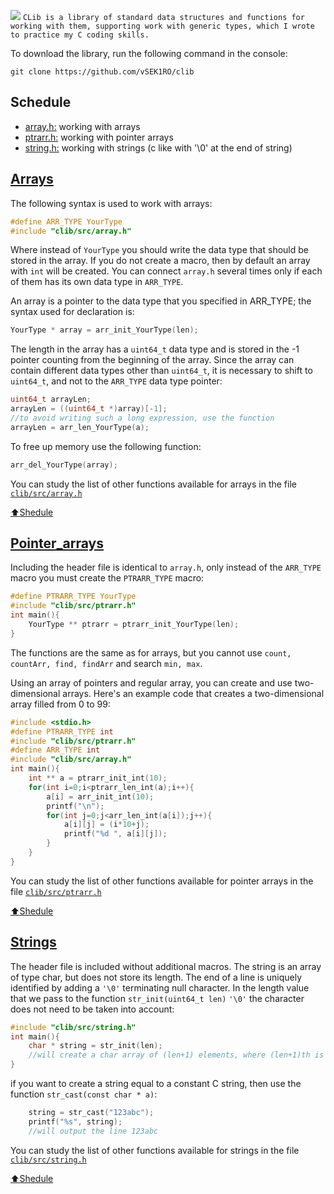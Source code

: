 <img src="https://i.imgur.com/TGAzySV.png"></img>
`
CLib is a library of standard data structures and functions for working with them, supporting work with generic types, which I wrote to practice my C coding skills.
`

To download the library, run the following command in the console:
```
git clone https://github.com/vSEK1RO/clib
```

## Schedule

* [array.h:](https://github.com/vSEK1RO/clib/tree/main#Arrays) working with arrays
* [ptrarr.h:](https://github.com/vSEK1RO/clib/tree/main#Pointer_arrays) working with pointer arrays
* [string.h:](https://github.com/vSEK1RO/clib/tree/main#Strings) working with strings (c like with '\0' at the end of string)

## [Arrays](https://github.com/vSEK1RO/clib/blob/main/src/array.h)

The following syntax is used to work with arrays:
```c
#define ARR_TYPE YourType
#include "clib/src/array.h"
```
Where instead of `YourType` you should write the data type that should be stored in the array. 
If you do not create a macro, then by default an array with `int` will be created. You can connect `array.h` several times only if each of them has its own data type in `ARR_TYPE`.

An array is a pointer to the data type that you specified in ARR_TYPE; the syntax used for declaration is:
```c
YourType * array = arr_init_YourType(len);
```
The length in the array has a `uint64_t` data type and is stored in the -1 pointer counting from the beginning of the array. Since the array can contain different data types other than `uint64_t`, it is necessary to shift to `uint64_t`, and not to the `ARR_TYPE` data type pointer:
```c
uint64_t arrayLen;
arrayLen = ((uint64_t *)array)[-1];
//to avoid writing such a long expression, use the function
arrayLen = arr_len_YourType(a);
```
To free up memory use the following function:
```c
arr_del_YourType(array);
```

You can study the list of other functions available for arrays in the file [`clib/src/array.h`](https://github.com/vSEK1RO/clib/blob/main/src/array.h)

[:arrow_up:Shedule](https://github.com/vSEK1RO/clib/tree/main#schedule)

## [Pointer_arrays](https://github.com/vSEK1RO/clib/blob/main/src/ptrarr.h)

Including the header file is identical to `array.h`, only instead of the `ARR_TYPE` macro you must create the `PTRARR_TYPE` macro:
```c
#define PTRARR_TYPE YourType
#include "clib/src/ptrarr.h"
int main(){
    YourType ** ptrarr = ptrarr_init_YourType(len);
}
```
The functions are the same as for arrays, but you cannot use `count, countArr, find, findArr` and search `min, max`.

Using an array of pointers and regular array, you can create and use two-dimensional arrays. Here's an example code that creates a two-dimensional array filled from 0 to 99:
```c
#include <stdio.h>
#define PTRARR_TYPE int
#include "clib/src/ptrarr.h"
#define ARR_TYPE int
#include "clib/src/array.h"
int main(){
    int ** a = ptrarr_init_int(10);
    for(int i=0;i<ptrarr_len_int(a);i++){
        a[i] = arr_init_int(10);
        printf("\n");
        for(int j=0;j<arr_len_int(a[i]);j++){
            a[i][j] = (i*10+j);
            printf("%d ", a[i][j]);
        }
    }
}
```
You can study the list of other functions available for pointer arrays in the file [`clib/src/ptrarr.h`](https://github.com/vSEK1RO/clib/blob/main/src/ptrarr.h)

[:arrow_up:Shedule](https://github.com/vSEK1RO/clib/tree/main#schedule)

## [Strings](https://github.com/vSEK1RO/clib/blob/main/src/string.h)

The header file is included without additional macros. The string is an array of type char, but does not store its length. The end of a line is uniquely identified by adding a `'\0'` terminating null character. In the length value that we pass to the function `str_init(uint64_t len)` `'\0'` the character does not need to be taken into account:
```c
#include "clib/src/string.h"
int main(){
    char * string = str_init(len);
    //will create a char array of (len+1) elements, where (len+1)th is the '\0' character
}
```
if you want to create a string equal to a constant C string, then use the function `str_cast(const char * a)`:
```c
    string = str_cast("123abc");
    printf("%s", string);
    //will output the line 123abc
```
You can study the list of other functions available for strings in the file [`clib/src/string.h`](https://github.com/vSEK1RO/clib/blob/main/src/string.h)

[:arrow_up:Shedule](https://github.com/vSEK1RO/clib/tree/main#schedule)
